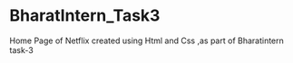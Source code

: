 # BharatIntern_Task3
Home Page of Netflix created using Html and Css ,as part of Bharatintern task-3
